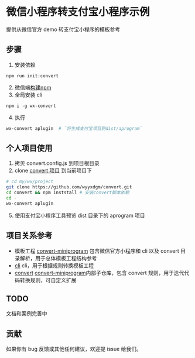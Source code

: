 # 微信小程序转支付宝小程序示例

提供从微信官方 demo 转支付宝小程序的模板参考

## 步骤

1. 安装依赖

```
npm run init:convert
```

2. 微信端[构建npm](https://developers.weixin.qq.com/miniprogram/dev/devtools/npm.html#_2-%E6%9E%84%E5%BB%BA-npm)
3. 全局安装 cli

```
npm i -g wx-convert
```

4. 执行

```sh
wx-convert aplugin  # `将生成支付宝项目到dist/aprogram`
```

## 个人项目使用

1. 拷贝 convert.config.js 到项目根目录
2. clone [convert 项目](https://github.com/wyyxdgm/convert.git) 到当前项目下

```bash
# cd my/wx/project
git clone https://github.com/wyyxdgm/convert.git
cd convert && npm inststall # 安装convert脚本依赖
cd -
wx-convert aplugin
```

5. 使用支付宝小程序工具预览 dist 目录下的 aprogram 项目

## 项目关系参考

- 模板工程 [convert-miniprogram](https://github.com/wyyxdgm/convert-miniprogram) 包含微信官方小程序和 cli 以及 convert 目录解析，用于总体模板工程结构参考
- [cli](https://github.com/wyyxdgm/wx-convert) cli，用于根据规则转换模板工程
- [convert](https://github.com/wyyxdgm/convert) [convert-miniprogram](https://github.com/wyyxdgm/convert-miniprogram)内部子仓库，包含 convert 规则，用于迭代代码转换规则，可自定义扩展

## TODO

文档和案例完善中

## 贡献

如果你有 bug 反馈或其他任何建议，欢迎提 issue 给我们。
